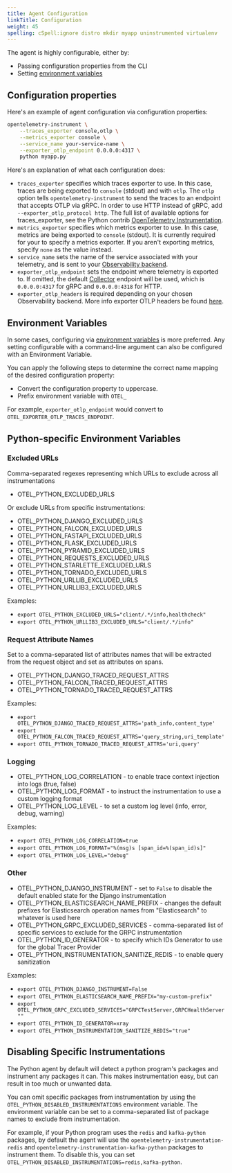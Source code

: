 ```yaml
---
title: Agent Configuration
linkTitle: Configuration
weight: 45
spelling: cSpell:ignore distro mkdir myapp uninstrumented virtualenv
---
```


The agent is highly configurable, either by:

- Passing configuration properties from the CLI
- Setting
  [environment variables](/docs/reference/specification/sdk-environment-variables/)

## Configuration properties

Here's an example of agent configuration via configuration properties:

```sh
opentelemetry-instrument \
    --traces_exporter console,otlp \
    --metrics_exporter console \
    --service_name your-service-name \
    --exporter_otlp_endpoint 0.0.0.0:4317 \
    python myapp.py
```

Here's an explanation of what each configuration does:

- `traces_exporter` specifies which traces exporter to use. In this case, traces
  are being exported to `console` (stdout) and with `otlp`. The `otlp` option
  tells `opentelemetry-instrument` to send the traces to an endpoint that
  accepts OTLP via gRPC. In order to use HTTP instead of gRPC, add
  `--exporter_otlp_protocol http`. The full list of available options for
  traces_exporter, see the Python contrib
  [OpenTelemetry Instrumentation](https://github.com/open-telemetry/opentelemetry-python-contrib/tree/main/opentelemetry-instrumentation).
- `metrics_exporter` specifies which metrics exporter to use. In this case,
  metrics are being exported to `console` (stdout). It is currently required for
  your to specify a metrics exporter. If you aren't exporting metrics, specify
  `none` as the value instead.
- `service_name` sets the name of the service associated with your telemetry,
  and is sent to your [Observability backend](/ecosystem/vendors/).
- `exporter_otlp_endpoint` sets the endpoint where telemetry is exported to. If
  omitted, the default [Collector](/docs/collector/) endpoint will be used,
  which is `0.0.0.0:4317` for gRPC and `0.0.0.0:4318` for HTTP.
- `exporter_otlp_headers` is required depending on your chosen Observability
  backend. More info exporter OTLP headers be found
  [here](/docs/concepts/sdk-configuration/otlp-exporter-configuration/#otel_exporter_otlp_headers).

## Environment Variables

In some cases, configuring via
[environment variables](/docs/concepts/sdk-configuration/) is more preferred.
Any setting configurable with a command-line argument can also be configured
with an Environment Variable.

You can apply the following steps to determine the correct name mapping of the
desired configuration property:

- Convert the configuration property to uppercase.
- Prefix environment variable with `OTEL_`

For example, `exporter_otlp_endpoint` would convert to
`OTEL_EXPORTER_OTLP_TRACES_ENDPOINT`.

## Python-specific Environment Variables

### Excluded URLs

Comma-separated regexes representing which URLs to exclude across all instrumentations

- OTEL_PYTHON_EXCLUDED_URLS

Or exclude URLs from specific instrumentations:

- OTEL_PYTHON_DJANGO_EXCLUDED_URLS
- OTEL_PYTHON_FALCON_EXCLUDED_URLS
- OTEL_PYTHON_FASTAPI_EXCLUDED_URLS
- OTEL_PYTHON_FLASK_EXCLUDED_URLS
- OTEL_PYTHON_PYRAMID_EXCLUDED_URLS
- OTEL_PYTHON_REQUESTS_EXCLUDED_URLS
- OTEL_PYTHON_STARLETTE_EXCLUDED_URLS
- OTEL_PYTHON_TORNADO_EXCLUDED_URLS
- OTEL_PYTHON_URLLIB_EXCLUDED_URLS
- OTEL_PYTHON_URLLIB3_EXCLUDED_URLS

Examples:

- `export OTEL_PYTHON_EXCLUDED_URLS="client/.*/info,healthcheck"`
- `export OTEL_PYTHON_URLLIB3_EXCLUDED_URLS="client/.*/info"`

### Request Attribute Names

Set to a comma-separated list of attributes names that will be extracted from the request object and set as attributes on spans.

- OTEL_PYTHON_DJANGO_TRACED_REQUEST_ATTRS
- OTEL_PYTHON_FALCON_TRACED_REQUEST_ATTRS
- OTEL_PYTHON_TORNADO_TRACED_REQUEST_ATTRS

Examples:

- `export OTEL_PYTHON_DJANGO_TRACED_REQUEST_ATTRS='path_info,content_type'`
- `export OTEL_PYTHON_FALCON_TRACED_REQUEST_ATTRS='query_string,uri_template'`
- `export OTEL_PYTHON_TORNADO_TRACED_REQUEST_ATTRS='uri,query'`

### Logging

- OTEL_PYTHON_LOG_CORRELATION - to enable trace context injection into logs (true, false)
- OTEL_PYTHON_LOG_FORMAT - to instruct the instrumentation to use a custom logging format
- OTEL_PYTHON_LOG_LEVEL - to set a custom log level (info, error, debug, warning)

Examples:

- `export OTEL_PYTHON_LOG_CORRELATION=true`
- `export OTEL_PYTHON_LOG_FORMAT="%(msg)s [span_id=%(span_id)s]"`
- `export OTEL_PYTHON_LOG_LEVEL="debug"`

### Other

- OTEL_PYTHON_DJANGO_INSTRUMENT - set to `False` to disable the default enabled state for the Django instrumentation
- OTEL_PYTHON_ELASTICSEARCH_NAME_PREFIX - changes the default prefixes for Elasticsearch operation names from "Elasticsearch" to whatever is used here
- OTEL_PYTHON_GRPC_EXCLUDED_SERVICES - comma-separated list of specific services to exclude for the GRPC instrumentation
- OTEL_PYTHON_ID_GENERATOR - to specify which IDs Generator to use for the global Tracer Provider
- OTEL_PYTHON_INSTRUMENTATION_SANITIZE_REDIS - to enable query sanitization

Examples:

- `export OTEL_PYTHON_DJANGO_INSTRUMENT=False`
- `export OTEL_PYTHON_ELASTICSEARCH_NAME_PREFIX="my-custom-prefix"`
- `export OTEL_PYTHON_GRPC_EXCLUDED_SERVICES="GRPCTestServer,GRPCHealthServer""`
- `export OTEL_PYTHON_ID_GENERATOR=xray`
- `export OTEL_PYTHON_INSTRUMENTATION_SANITIZE_REDIS="true"`

## Disabling Specific Instrumentations

The Python agent by default will detect a python program's packages and
instrument any packages it can. This makes instrumentation easy, but can result
in too much or unwanted data.

You can omit specific packages from instrumentation by using the
`OTEL_PYTHON_DISABLED_INSTRUMENTATIONS` environment variable. The environment
variable can be set to a comma-separated list of package names to exclude from
instrumentation.

For example, if your Python program uses the `redis` and `kafka-python`
packages, by default the agent will use the
`opentelemetry-instrumentation-redis` and
`opentelemetry-instrumentation-kafka-python` packages to instrument them. To
disable this, you can set
`OTEL_PYTHON_DISABLED_INSTRUMENTATIONS=redis,kafka-python`.
